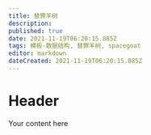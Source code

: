 ```yaml
---
title: 替罪羊树
description: 
published: true
date: 2021-11-19T06:20:15.885Z
tags: 模板-数据结构, 替罪羊树, spacegoat
editor: markdown
dateCreated: 2021-11-19T06:20:15.885Z
---
```


# Header
Your content here
